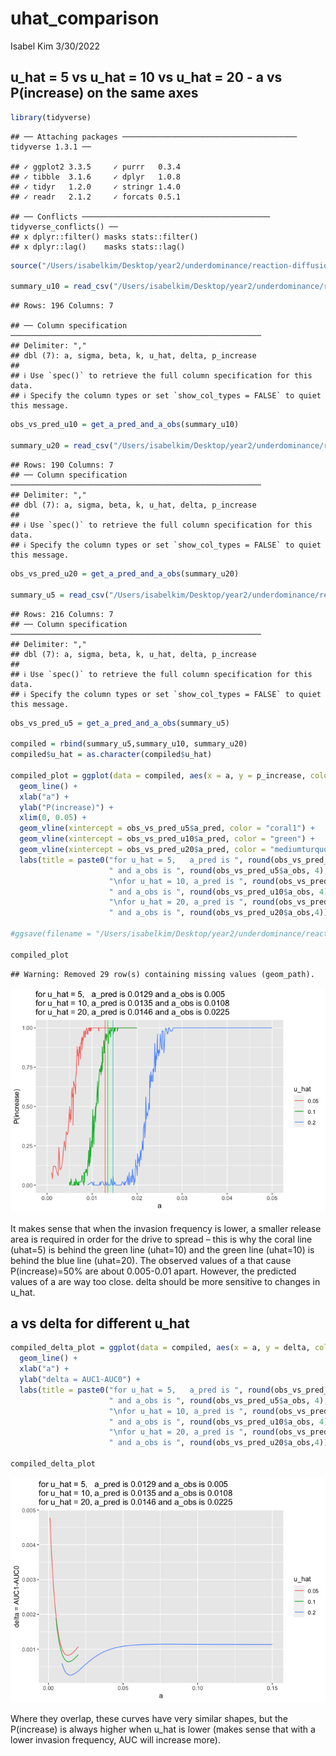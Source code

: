 uhat_comparison
================
Isabel Kim
3/30/2022

## u_hat = 5 vs u_hat = 10 vs u_hat = 20 - a vs P(increase) on the same axes

``` r
library(tidyverse)
```

    ## ── Attaching packages ─────────────────────────────────────── tidyverse 1.3.1 ──

    ## ✓ ggplot2 3.3.5     ✓ purrr   0.3.4
    ## ✓ tibble  3.1.6     ✓ dplyr   1.0.8
    ## ✓ tidyr   1.2.0     ✓ stringr 1.4.0
    ## ✓ readr   2.1.2     ✓ forcats 0.5.1

    ## ── Conflicts ────────────────────────────────────────── tidyverse_conflicts() ──
    ## x dplyr::filter() masks stats::filter()
    ## x dplyr::lag()    masks stats::lag()

``` r
source("/Users/isabelkim/Desktop/year2/underdominance/reaction-diffusion/cluster/plotting_functions.R")

summary_u10 = read_csv("/Users/isabelkim/Desktop/year2/underdominance/reaction-diffusion/cluster/u_hat=0.1_run/csvs/uhat_10_more_replicate_summary.csv")
```

    ## Rows: 196 Columns: 7

    ## ── Column specification ────────────────────────────────────────────────────────
    ## Delimiter: ","
    ## dbl (7): a, sigma, beta, k, u_hat, delta, p_increase
    ## 
    ## ℹ Use `spec()` to retrieve the full column specification for this data.
    ## ℹ Specify the column types or set `show_col_types = FALSE` to quiet this message.

``` r
obs_vs_pred_u10 = get_a_pred_and_a_obs(summary_u10)

summary_u20 = read_csv("/Users/isabelkim/Desktop/year2/underdominance/reaction-diffusion/cluster/u_hat=0.2_run/csvs/uhat_0.2_more_replicate_summary.csv")
```

    ## Rows: 190 Columns: 7
    ## ── Column specification ────────────────────────────────────────────────────────
    ## Delimiter: ","
    ## dbl (7): a, sigma, beta, k, u_hat, delta, p_increase
    ## 
    ## ℹ Use `spec()` to retrieve the full column specification for this data.
    ## ℹ Specify the column types or set `show_col_types = FALSE` to quiet this message.

``` r
obs_vs_pred_u20 = get_a_pred_and_a_obs(summary_u20)

summary_u5 = read_csv("/Users/isabelkim/Desktop/year2/underdominance/reaction-diffusion/cluster/u_hat=0.05_run/csvs/uhat_5_u0.001_to_0.02_summary.csv")
```

    ## Rows: 216 Columns: 7
    ## ── Column specification ────────────────────────────────────────────────────────
    ## Delimiter: ","
    ## dbl (7): a, sigma, beta, k, u_hat, delta, p_increase
    ## 
    ## ℹ Use `spec()` to retrieve the full column specification for this data.
    ## ℹ Specify the column types or set `show_col_types = FALSE` to quiet this message.

``` r
obs_vs_pred_u5 = get_a_pred_and_a_obs(summary_u5)

compiled = rbind(summary_u5,summary_u10, summary_u20)
compiled$u_hat = as.character(compiled$u_hat)

compiled_plot = ggplot(data = compiled, aes(x = a, y = p_increase, color = u_hat)) +
  geom_line() +
  xlab("a") +
  ylab("P(increase)") +
  xlim(0, 0.05) +
  geom_vline(xintercept = obs_vs_pred_u5$a_pred, color = "coral1") +
  geom_vline(xintercept = obs_vs_pred_u10$a_pred, color = "green") +
  geom_vline(xintercept = obs_vs_pred_u20$a_pred, color = "mediumturquoise") +
  labs(title = paste0("for u_hat = 5,   a_pred is ", round(obs_vs_pred_u5$a_pred, 4),
                      " and a_obs is ", round(obs_vs_pred_u5$a_obs, 4),
                      "\nfor u_hat = 10, a_pred is ", round(obs_vs_pred_u10$a_pred,4), 
                      " and a_obs is ", round(obs_vs_pred_u10$a_obs, 4), 
                      "\nfor u_hat = 20, a_pred is ", round(obs_vs_pred_u20$a_pred,4), 
                      " and a_obs is ", round(obs_vs_pred_u20$a_obs,4)))

#ggsave(filename = "/Users/isabelkim/Desktop/year2/underdominance/reaction-diffusion/cluster/uhat20_vs_uhat10_vs_uhat5.png", plot = compiled_plot)

compiled_plot
```

    ## Warning: Removed 29 row(s) containing missing values (geom_path).

![](march30-uhat_comparison_files/figure-gfm/unnamed-chunk-1-1.png)<!-- -->

It makes sense that when the invasion frequency is lower, a smaller
release area is required in order for the drive to spread – this is why
the coral line (uhat=5) is behind the green line (uhat=10) and the green
line (uhat=10) is behind the blue line (uhat=20). The observed values of
a that cause P(increase)=50% are about 0.005-0.01 apart. However, the
predicted values of a are way too close. delta should be more sensitive
to changes in u_hat.

## a vs delta for different u_hat

``` r
compiled_delta_plot = ggplot(data = compiled, aes(x = a, y = delta, color = u_hat)) +
  geom_line() +
  xlab("a") +
  ylab("delta = AUC1-AUC0") +
  labs(title = paste0("for u_hat = 5,   a_pred is ", round(obs_vs_pred_u5$a_pred, 4),
                      " and a_obs is ", round(obs_vs_pred_u5$a_obs, 4),
                      "\nfor u_hat = 10, a_pred is ", round(obs_vs_pred_u10$a_pred,4), 
                      " and a_obs is ", round(obs_vs_pred_u10$a_obs, 4), 
                      "\nfor u_hat = 20, a_pred is ", round(obs_vs_pred_u20$a_pred,4), 
                      " and a_obs is ", round(obs_vs_pred_u20$a_obs,4)))

compiled_delta_plot
```

![](march30-uhat_comparison_files/figure-gfm/unnamed-chunk-2-1.png)<!-- -->

Where they overlap, these curves have very similar shapes, but the
P(increase) is always higher when u_hat is lower (makes sense that with
a lower invasion frequency, AUC will increase more).
